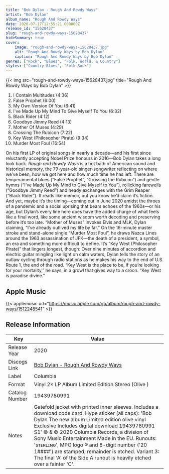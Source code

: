```yaml
---
title: "Bob Dylan - Rough And Rowdy Ways"
artist: "Bob Dylan"
album_name: "Rough And Rowdy Ways"
date: 2020-07-17T12:55:21.000000Z
release_id: "15628437"
slug: "rough-and-rowdy-ways-15628437"
hideSummary: true
cover:
    image: "rough-and-rowdy-ways-15628437.jpg"
    alt: "Rough And Rowdy Ways by Bob Dylan"
    caption: "Rough And Rowdy Ways by Bob Dylan"
genres: ["Rock", "Blues", "Folk, World, & Country"]
styles: ["Country Blues", "Folk Rock"]
---
```


{{< img src="rough-and-rowdy-ways-15628437.jpg" title="Rough And Rowdy Ways by Bob Dylan" >}}

<!-- section break -->

1. I Contain Multitudes (4:36)
2. False Prophet (6:00)
3. My Own Version Of You (6:41)
4. I've Made Up My Mind To Give Myself To You (6:32)
5. Black Rider (4:12)
6. Goodbye Jimmy Reed (4:13)
7. Mother Of Muses (4:29)
8. Crossing The Rubicon (7:22)
9. Key West (Philosopher Pirate) (9:34)
10. Murder Most Foul (16:54)

<!-- section break -->


On his first LP of original songs in nearly a decade—and his first since reluctantly accepting Nobel Prize honours in 2016—Bob Dylan takes a long look back. <i>Rough and Rowdy Ways</i> is a hot bath of American sound and historical memory, the 79-year-old singer-songwriter reflecting on where we’ve been, how we got here and how much time he has left. There are temperamental blues (“False Prophet”, “Crossing the Rubicon”) and gentle hymns (“I’ve Made Up My Mind to Give Myself to You”), rollicking farewells (“Goodbye Jimmy Reed”) and heady exchanges with the Grim Reaper (“Black Rider”). It reads like memoir, but you know he’d claim it’s fiction.<br />
And yet, maybe it’s the timing—coming out in June 2020 amidst the throes of a pandemic and a social uprising that bears echoes of the 1960s—or his age, but Dylan’s every line here does have the added charge of what feels like a final word, like some ancient wisdom worth decoding and preserving before it’s too late. “Mother of Muses” invokes Elvis and MLK, Dylan claiming, “I’ve already outlived my life by far.” On the 16-minute master stroke and stand-alone single “Murder Most Foul”, he draws Nazca Lines around the 1963 assassination of JFK—the death of a president, a symbol, an era and something more difficult to define. It’s “Key West (Philosopher Pirate)” that lingers longest, though: Over nine minutes of accordion and electric guitar mingling like light on calm waters, Dylan tells the story of an outlaw cycling through radio stations as he makes his way to the end of U.S. Route 1, the end of the road. “Key West is the place to be, if you’re looking for your mortality,” he says, in a growl that gives way to a croon. “Key West is paradise divine.”



## Apple Music
{{< applemusic url="https://music.apple.com/gb/album/rough-and-rowdy-ways/1512248541" >}}






## Release Information
|  Key           | Value                                                |
| ---------------| ---------------------------------------------------- |
| Release Year   | 2020                                   |
| Discogs Link   | [Bob Dylan - Rough And Rowdy Ways](https://www.discogs.com/release/15628437-Bob-Dylan-Rough-And-Rowdy-Ways) |
| Label          | Columbia |
| Format         | Vinyl 2× LP Album Limited Edition Stereo (Olive ) |
| Catalog Number | 19439780991 |
| Notes | Gatefold jacket with printed inner sleeves. Includes a download code card.  Hype sticker (all caps): 'Bob Dylan The new album Limited edition olive vinyl Exclusive Includes digital download 19439780991 S1'  © & ℗ 2020 Columbia Records, a division of Sony Music Entertainment Made in the EU.  Runouts:  'sᴛᴇʀʟɪɴɢ', MPO logo ® and 8-digit number ('20 1####') are stamped; remainder is etched. Variant 3: The final 'A' of the Side A runout is heavily etched over a fainter 'C'. |